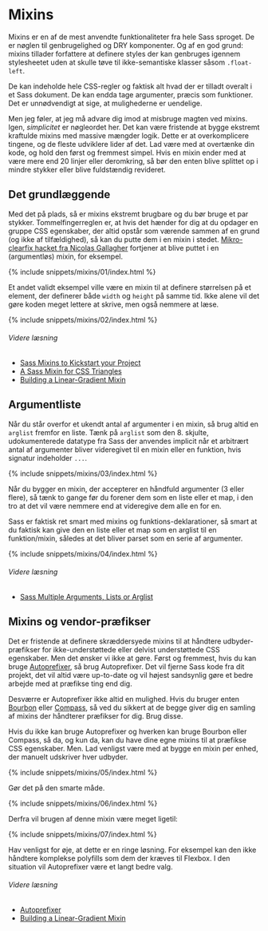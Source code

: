 
# Mixins

Mixins er en af de mest anvendte funktionaliteter fra hele Sass sproget. De er nøglen til genbrugelighed og DRY komponenter. Og af en god grund: mixins tillader forfattere at definere styles der kan genbruges igennem stylesheetet uden at skulle tøve til ikke-semantiske klasser såsom `.float-left`.

De kan indeholde hele CSS-regler og faktisk alt hvad der er tilladt overalt i et Sass dokument. De kan endda tage argumenter, præcis som funktioner. Det er unnødvendigt at sige, at mulighederne er uendelige.

Men jeg føler, at jeg må advare dig imod at misbruge magten ved mixins. Igen, *simplicitet* er nøgleordet her. Det kan være fristende at bygge ekstremt kraftulde mixins med massive mængder logik. Dette er at overkomplicere tingene, og de fleste udviklere lider af det. Lad være med at overtænke din kode, og hold den først og fremmest simpel. Hvis en mixin ender med at være mere end 20 linjer eller deromkring, så bør den enten blive splittet op i mindre stykker eller blive fuldstændig revideret.

## Det grundlæggende

Med det på plads, så er mixins ekstremt brugbare og du bør bruge et par stykker. Tommelfingerreglen er, at hvis det hænder for dig at du opdager en gruppe CSS egenskaber, der altid opstår som værende sammen af en grund (og ikke af tilfældighed), så kan du putte dem i en mixin i stedet. [Mikro-clearfix hacket fra Nicolas Gallagher](http://nicolasgallagher.com/micro-clearfix-hack/) fortjener at blive puttet i en (argumentløs) mixin, for eksempel.

{% include snippets/mixins/01/index.html %}

Et andet validt eksempel ville være en mixin til at definere størrelsen på et element, der definerer både `width` og `height` på samme tid. Ikke alene vil det gøre koden meget lettere at skrive, men også nemmere at læse.

{% include snippets/mixins/02/index.html %}

###### Videre læsning

* [Sass Mixins to Kickstart your Project](https://www.sitepoint.com/sass-mixins-kickstart-project/)
* [A Sass Mixin for CSS Triangles](https://www.sitepoint.com/sass-mixin-css-triangles/)
* [Building a Linear-Gradient Mixin](https://www.sitepoint.com/building-linear-gradient-mixin-sass/)

## Argumentliste

Når du står overfor et ukendt antal af argumenter i en mixin, så brug altid en `arglist` fremfor en liste. Tænk på `arglist` som den 8. skjulte, udokumenterede datatype fra Sass der anvendes implicit når et arbitrært antal af argumenter bliver videregivet til en mixin eller en funktion, hvis signatur indeholder `...`.

{% include snippets/mixins/03/index.html %}

Når du bygger en mixin, der accepterer en håndfuld argumenter (3 eller flere), så tænk to gange før du forener dem som en liste eller et map, i den tro at det vil være nemmere end at videregive dem alle en for en.

Sass er faktisk ret smart med mixins og funktions-deklarationer, så smart at du faktisk kan give den en liste eller et map som en arglist til en funktion/mixin, således at det bliver parset som en serie af argumenter.

{% include snippets/mixins/04/index.html %}

###### Videre læsning

* [Sass Multiple Arguments, Lists or Arglist](https://www.sitepoint.com/sass-multiple-arguments-lists-or-arglist/)

## Mixins og vendor-præfikser

Det er fristende at definere skræddersyede mixins til at håndtere udbyder-præfikser for ikke-understøttede eller delvist understøttede CSS egenskaber. Men det ønsker vi ikke at gøre. Først og fremmest, hvis du kan bruge [Autoprefixer](https://github.com/postcss/autoprefixer), så brug Autoprefixer. Det vil fjerne Sass kode fra dit projekt, det vil altid være up-to-date og vil højest sandsynlig gøre et bedre arbejde med at præfikse ting end dig.

Desværre er Autoprefixer ikke altid en mulighed. Hvis du bruger enten [Bourbon](https://bourbon.io/) eller [Compass](http://compass-style.org/), så ved du sikkert at de begge giver dig en samling af mixins der håndterer præfikser for dig. Brug disse.

Hvis du ikke kan bruge Autoprefixer og hverken kan bruge Bourbon eller Compass, så da, og kun da, kan du have dine egne mixins til at præfikse CSS egenskaber. Men. Lad venligst være med at bygge en mixin per enhed, der manuelt udskriver hver udbyder.

{% include snippets/mixins/05/index.html %}

Gør det på den smarte måde.

{% include snippets/mixins/06/index.html %}

Derfra vil brugen af denne mixin være meget ligetil:

{% include snippets/mixins/07/index.html %}

Hav venligst for øje, at dette er en ringe løsning. For eksempel kan den ikke håndtere komplekse polyfills som dem der kræves til Flexbox. I den situation vil Autoprefixer være et langt bedre valg.

###### Videre læsning

* [Autoprefixer](https://github.com/postcss/autoprefixer)
* [Building a Linear-Gradient Mixin](https://www.sitepoint.com/building-linear-gradient-mixin-sass/)
